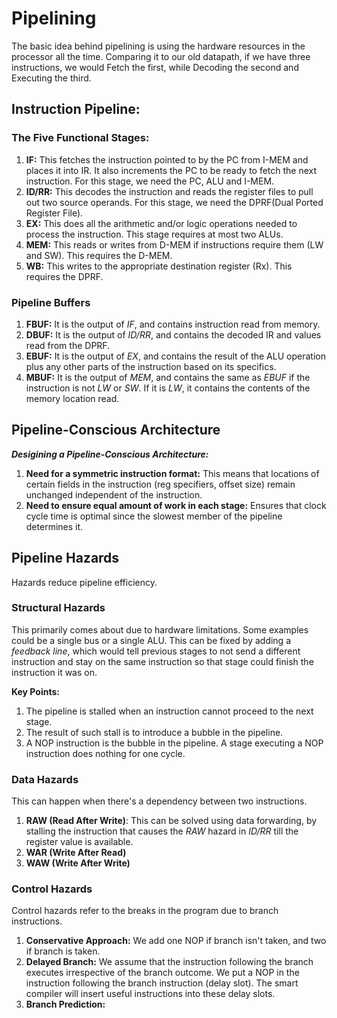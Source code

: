 # Pipelining

The basic idea behind pipelining is using the hardware resources in the processor all the time. Comparing it to our old datapath, if we have three instructions, we would Fetch the first, while Decoding the second and Executing the third.

## Instruction Pipeline:

### The Five Functional Stages:
1. **IF:** This fetches the instruction pointed to by the PC from I-MEM and places it into IR. It also increments the PC to be ready to fetch the next instruction. For this stage, we need the PC, ALU and I-MEM.
2. **ID/RR:** This decodes the instruction and reads the register files to pull out two source operands. For this stage, we need the DPRF(Dual Ported Register File).
3. **EX:** This does all the arithmetic and/or logic operations needed to process the instruction. This stage requires at most two ALUs.
4. **MEM:** This reads or writes from D-MEM if instructions require them (LW and SW). This requires the D-MEM.
5. **WB:** This writes to the appropriate destination register (Rx). This requires the DPRF.

### Pipeline Buffers
1. **FBUF:** It is the output of *IF*, and contains instruction read from memory.
2. **DBUF:** It is the output of *ID/RR*, and contains the decoded IR and values read from the DPRF.
3. **EBUF:** It is the output of *EX*, and contains the result of the ALU operation plus any other parts of the instruction based on its specifics.
4. **MBUF:** It is the output of *MEM*, and contains the same as *EBUF* if the instruction is not *LW* or *SW*. If it is *LW*, it contains the contents of the memory location read.


## Pipeline-Conscious Architecture

***Desigining a Pipeline-Conscious Architecture:***
1. **Need for a symmetric instruction format:** This means that locations of certain fields in the instruction (reg specifiers, offset size) remain unchanged independent of the instruction.
2. **Need to ensure equal amount of work in each stage:** Ensures that clock cycle time is optimal since the slowest member of the pipeline determines it.

## Pipeline Hazards

Hazards reduce pipeline efficiency.

### Structural Hazards

This primarily comes about due to hardware limitations. Some examples could be a single bus or a single ALU. This can be fixed by adding a *feedback line*, which would tell previous stages to not send a different instruction and stay on the same instruction so that stage could finish the instruction it was on.

**Key Points:**
1. The pipeline is stalled when an instruction cannot proceed to the next stage.
2. The result of such stall is to introduce a bubble in the pipeline.
3. A NOP instruction is the bubble in the pipeline. A stage executing a NOP instruction does nothing for one cycle.

### Data Hazards
This can happen when there's a dependency between two instructions.
1. **RAW (Read After Write)**: This can be solved using data forwarding, by stalling the instruction that causes the *RAW* hazard in *ID/RR* till the register value is available.
2. **WAR (Write After Read)**
3. **WAW (Write After Write)**

### Control Hazards
Control hazards refer to the breaks in the program due to branch instructions.

1. **Conservative Approach:** We add one NOP if branch isn't taken, and two if branch is taken.
2. **Delayed Branch:** We assume that the instruction following the branch executes irrespective of the branch outcome. We put a NOP in the instruction following the branch instruction (delay slot). The smart compiler will insert useful instructions into these delay slots.
3. **Branch Prediction:**



